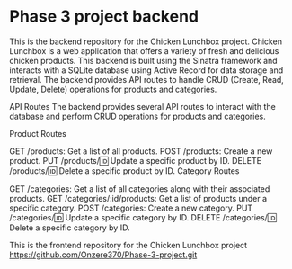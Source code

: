 # Phase 3 project backend

This is the backend repository for the Chicken Lunchbox project. Chicken Lunchbox is a web application that offers a variety of fresh and delicious chicken products. This backend is built using the Sinatra framework and interacts with a SQLite database using Active Record for data storage and retrieval. The backend provides API routes to handle CRUD (Create, Read, Update, Delete) operations for products and categories.

API Routes
The backend provides several API routes to interact with the database and perform CRUD operations for products and categories.

Product Routes

GET /products: Get a list of all products.
POST /products: Create a new product.
PUT /products/:id: Update a specific product by ID.
DELETE /products/:id: Delete a specific product by ID.
Category Routes

GET /categories: Get a list of all categories along with their associated products.
GET /categories/:id/products: Get a list of products under a specific category.
POST /categories: Create a new category.
PUT /categories/:id: Update a specific category by ID.
DELETE /categories/:id: Delete a specific category by ID.

This is the frontend repository for the Chicken Lunchbox project https://github.com/Onzere370/Phase-3-project.git